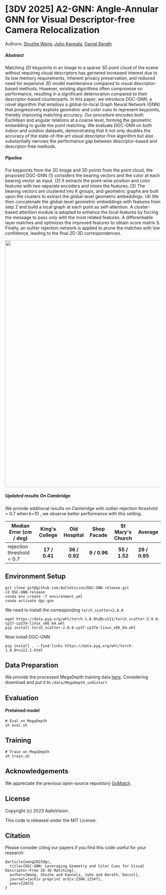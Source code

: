 # [3DV 2025] A2-GNN: Angle-Annular GNN for Visual Descriptor-free Camera Relocalization

Authors: [Shuzhe Wang](https://ffrivera0.github.io), [Juho Kannala](https://users.aalto.fi/~kannalj1/), [Daniel Barath](https://scholar.google.com/citations?hl=da&user=U9-D8DYAAAAJ&view_op=list_works&sortby=pubdate)

##### Abstract

Matching 2D keypoints in an image to a sparse 3D point cloud of the scene without requiring visual descriptors has garnered increased interest due to its low memory requirements, inherent privacy preservation, and reduced need for expensive 3D model maintenance compared to visual descriptor-based methods. However, existing algorithms often compromise on performance, resulting in a significant deterioration compared to their descriptor-based counterparts. In this paper, we introduce DGC-GNN, a novel algorithm that employs a global-to-local Graph Neural Network (GNN) that progressively exploits geometric and color cues to represent keypoints, thereby improving matching accuracy. Our procedure encodes both Euclidean and angular relations at a coarse level, forming the geometric embedding to guide the point matching. We evaluate DGC-GNN on both indoor and outdoor datasets, demonstrating that it not only doubles the accuracy of the state-of-the-art visual descriptor-free algorithm but also substantially narrows the performance gap between descriptor-based and descriptor-free methods.

##### Pipeline

For keypoints from the 2D image and 3D points from the point cloud, the proposed DGC-GNN (1) considers the bearing vectors and the color at each bearing vector as input. (2) It extracts the point-wise position and color features with two separate encoders and mixes the features. (3) The bearing vectors are clustered into K groups, and geometric graphs are built upon the clusters to extract the global-level geometric embeddings. (4) We then concatenate the global-level geometric embeddings with features from step 2 and build a local graph at each point as self-attention. A cluster-based attention module is adopted to enhance the local features by forcing the message to pass only with the most related features. A differentiable layer matches and optimizes the improved features to obtain score matrix S. Finally, an outlier rejection network is applied to prune the matches with low confidence, leading to the final 2D-3D correspondences.

<img src="DGC-GNN.png" width="800"/>

##### Updated results On Cambridge

We provide additional results on  Cambridge with outlier rejection threshold = 0.7 when k=10  ,  we observe better performance with this setting.


| Median Error (cm / deg)   | King's College | Old Hospital | Shop Facade | St Mary's Church | Average       |
| ------------------------- | :------------: | :-----------: | :----------: | :--------------: | ------------- |
| rejection threshold = 0.7 | **17 / 0.41** | **36 / 0.92** | **9 / 0.96** |  **55 / 1.52**  | **29 / 0.95** |

## Environment Setup

```
git clone git@github.com:AaltoVision/DGC-GNN-release.git
cd DGC-GNN-release
conda env create -f environment.yml
conda activate dgc-gnn
```

We need to install the corresponding ```torch_scatter=2.0.8```

```
wget https://data.pyg.org/whl/torch-1.8.0%2Bcu111/torch_scatter-2.0.8-cp37-cp37m-linux_x86_64.whl
pip install torch_scatter-2.0.8-cp37-cp37m-linux_x86_64.whl
```

Now install DGC-GNN

```
pip install . --find-links https://data.pyg.org/whl/torch-1.8.0+cu11.1.html
```

## Data Preparation

We provide the processed MegaDepth training data [here](https://drive.google.com/drive/folders/1ae8CHU42wTJleRrlG9GBY4V-PIdqsM0O?usp=sharing). Considering download and put it to ```/data/MegaDepth_undistort```

## Evaluation

#### Pretained model

```
# Eval on MegaDepth
sh eval.sh
```

## Training

```
# Train on MegaDepth
sh train.sh
```

## Acknowledgements

We appreciate the previous open-source repository [GoMatch](https://github.com/dvl-tum/gomatch).

## License

Copyright (c) 2023 AaltoVision.

This code is released under the MIT License.

## Citation

Please consider citing our papers if you find this code useful for your research:

```
@article{wang2023dgc,
  title={DGC-GNN: Leveraging Geometry and Color Cues for Visual Descriptor-Free 2D-3D Matching},
  author={Wang, Shuzhe and Kannala, Juho and Barath, Daniel},
  journal={arXiv preprint arXiv:2306.12547},
  year={2023}
}
```
